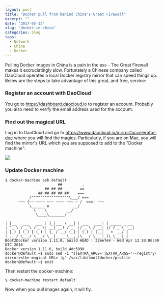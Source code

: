 ```yaml
---
layout: post
title: "Docker pull from behind China's Great Firewall"
excerpt: ""
date: "2017-05-13"
slug: "docker-in-china"
categories: blog
tags:
  - Network
  - China
  - Docker
---
```

Pulling Docker images in China is a pain in the ass - The Great Firewall makes it excruciatingly slow. Fortunately a Chinese company called DaoCloud operates a local Docker registry mirror that can speed things up. Below are the steps to take advantage of this great, and free, service:

### Register an account with DaoCloud
You go to https://dashboard.daocloud.io to register an account. Probably you also need to verify the email address used for the account.

### Find out the magical URL
Log in to DaoCloud and go to https://www.daocloud.io/mirror#accelerator-doc where you will find the magics. Particularly, if you are on Mac, you will find the mirror's URL which you are supposed to add to the "Docker machine":

![](../../images/DaoCloud.png?raw=true)

### Update Docker machine

```
$ docker-machine ssh default
                        ##         .
                  ## ## ##        ==
               ## ## ## ## ##    ===
           /"""""""""""""""""\___/ ===
      ~~~ {~~ ~~~~ ~~~ ~~~~ ~~~ ~ /  ===- ~~~
           \______ o           __/
             \    \         __/
              \____\_______/
 _                 _   ____     _            _
| |__   ___   ___ | |_|___ \ __| | ___   ___| | _____ _ __
| '_ \ / _ \ / _ \| __| __) / _` |/ _ \ / __| |/ / _ \ '__|
| |_) | (_) | (_) | |_ / __/ (_| | (_) | (__|   <  __/ |
|_.__/ \___/ \___/ \__|_____\__,_|\___/ \___|_|\_\___|_|
Boot2Docker version 1.11.0, build HEAD : 32ee7e9 - Wed Apr 13 20:06:49 UTC 2016
Docker version 1.11.0, build 4dc5990
docker@default:~$ sudo sed -i "s|EXTRA_ARGS='|EXTRA_ARGS='--registry-mirror=<the magical URL> |g" /var/lib/boot2docker/profile
docker@default:~$ exit
```

Then restart the docker-machine:

```
$ docker-machine restart default
```

Now when you pull images again, it will fly.